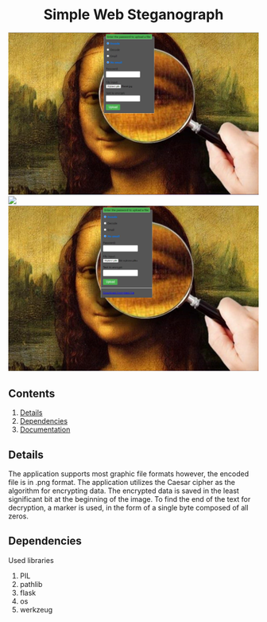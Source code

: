 <div align="center">
    <h1>Simple Web Steganograph</h1>
</div>


![](/screenshots/sc1.png)
![](/screenshots/sc2_wiith_email.png)
![](/screenshots/sc3_after_encoding.png)

## Contents ##
1. [Details](#details)
2. [Dependencies](#dependencies)
3. [Documentation](/doc/doc.pdf)


<a name="details"></a>
## Details ##
The application supports most graphic file formats however, the encoded file is in .png format.
The application utilizes the Caesar cipher as the algorithm for encrypting data.
The encrypted data is saved in the least significant bit at the beginning of the image.
To find the end of the text for decryption, a marker is used, in the form of a single byte composed of all zeros.


<a name="dependencies"></a>
## Dependencies ##
Used libraries
1. PIL
2. pathlib
3. flask
4. os
5. werkzeug
